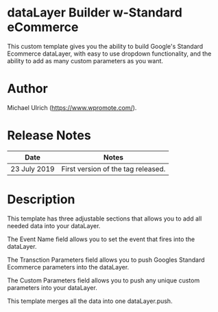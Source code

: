 # dataLayer Builder w-Standard eCommerce

This custom template gives you the ability to build Google's Standard Ecommerce dataLayer, with easy to use dropdown functionality, and the ability to add as many custom parameters as you want.

# Author

Michael Ulrich (https://www.wpromote.com/).

# Release Notes
	
| Date  | Notes |
|-------|-------|
| 23 July 2019  | First version of the tag released. |
	
# Description
This template has three adjustable sections that allows you to add all needed data into your dataLayer. 

The Event Name field allows you to set the event that fires into the dataLayer. 

The Transction Parameters field allows you to push Googles Standard Ecommerce parameters into the dataLayer. 

The Custom Parameters field allows you to push any unique custom parameters into your dataLayer. 

This template merges all the data into one dataLayer.push.  
